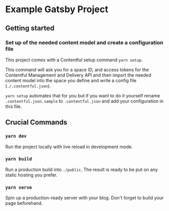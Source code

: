# Example Gatsby Project

## Getting started

### Set up of the needed content model and create a configuration file

This project comes with a Contentful setup command `yarn setup`.

This command will ask you for a space ID, and access tokens for the Contentful Management and Delivery API and then import the needed content model into the space you define and write a config file (`./.contentful.json`).

`yarn setup` automates that for you but if you want to do it yourself rename `.contentful.json.sample` to `.contentful.json` and add your configuration in this file.

## Crucial Commands

### `yarn dev`

Run the project locally with live reload in development mode.

### `yarn build`

Run a production build into `./public`. The result is ready to be put on any static hosting you prefer.

### `yarn serve`

Spin up a production-ready server with your blog. Don't forget to build your page beforehand.
